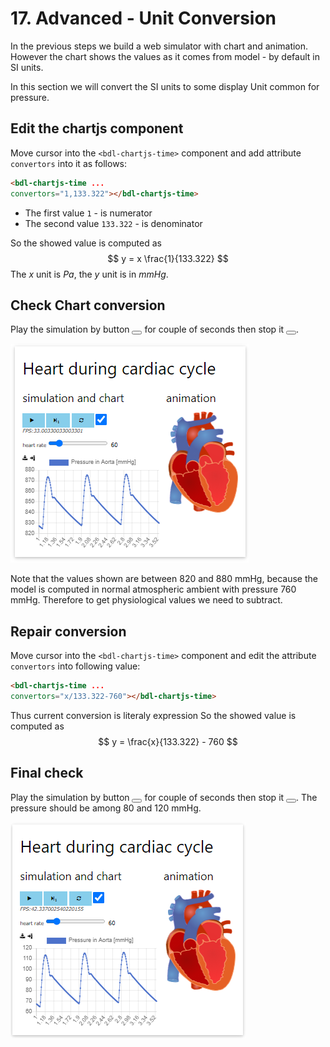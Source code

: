 # 17. Advanced - Unit Conversion

In the previous steps we build a web simulator with chart and animation. However the chart shows the values as it comes from model - by default in SI units.

In this section we will convert the SI units to some display Unit common for pressure.

## Edit the chartjs component

Move cursor into the `<bdl-chartjs-time>` component and add attribute `convertors` into it as follows:
```markdown
<bdl-chartjs-time ...
convertors="1,133.322"></bdl-chartjs-time>
```

* The first value `1` - is numerator
* The second value `133.322` - is denominator

So the showed value is computed as 
$$ y = x \frac{1}{133.322}
$$
The $x$ unit is $Pa$, the $y$ unit is in $mmHg$. 

## Check Chart conversion

Play the simulation by button <button><i class="fa fa-play"></i></button> for couple of seconds then stop it <button><i class="fa fa-stop"></i></button>.

![EditorSimChart1](EditorSimChart1.png)

Note that the values shown are between 820 and 880 mmHg, because the model is computed in normal atmospheric ambient with pressure 760 mmHg. Therefore to get physiological values we need to subtract. 

## Repair conversion

Move cursor into the `<bdl-chartjs-time>` component and edit the attribute `convertors` into following value:
```markdown
<bdl-chartjs-time ...
convertors="x/133.322-760"></bdl-chartjs-time>
```
Thus current conversion is literaly expression
So the showed value is computed as 
$$ y = \frac{x}{133.322} - 760
$$

## Final check

Play the simulation by button <button><i class="fa fa-play"></i></button> for couple of seconds then stop it <button><i class="fa fa-stop"></i></button>. The pressure should be among 80 and 120 mmHg.

![EditorSimChart2](EditorSimChart2.png)




